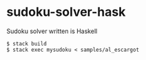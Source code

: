 sudoku-solver-hask
==================

Sudoku solver written is Haskell

```shell
$ stack build
$ stack exec mysudoku < samples/al_escargot
```
